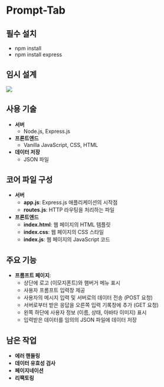 # Prompt-Tab

## **필수 설치**
- npm install
- npm install express

## 임시 설계
<img src="https://github.com/KDT-IaaS-Class-One-Group/Prompt-Tab/blob/PinguLee/issue1/public/images/diagram.png">

## **사용 기술**
- **서버**
  - Node.js, Express.js
- **프론트엔드**
  - Vanilla JavaScript, CSS, HTML
- **데이터 저장**
  - JSON 파일
## **코어 파일 구성**
- **서버**
    - **app.js**: Express.js 애플리케이션의 시작점
    - **routes.js**: HTTP 라우팅을 처리하는 파일
- **프론트엔드**
  - **index.html**: 웹 페이지의 HTML 템플릿
  - **index.css**: 웹 페이지의 CSS 스타일
  - **index.js**: 웹 페이지의 JavaScript 코드

## **주요 기능**
- **프롬프트 페이지**:
  - 상단에 로고 (이모지폰트)와 햄버거 메뉴 표시
  - 사용자 프롬프트 입력창 제공
  - 사용자의 메시지 입력 및 서버로의 데이터 전송 (POST 요청)
  - 서버로부터 받은 응답을 오른쪽 입력 기록창에 추가 (GET 요청)
  - 왼쪽 하단에 사용자 정보 (이름, 상태, 아바타 이미지) 표시
  - 입력받은 데이터를 임의의 JSON 파일에 데이터 저장

## **남은 작업**
- **에러 핸들링**
- **데이터 유효성 검사**
- **페이지네이션**
- **리팩토링**
